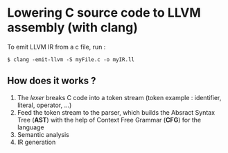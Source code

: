 # Lowering C source code to LLVM assembly (with clang)

To emit LLVM IR from a c file, run :

```
$ clang -emit-llvm -S myFile.c -o myIR.ll
```

## How does it works ?
1. The *lexer* breaks C code into a token stream (token example : identifier,
literal, operator, ...)
2. Feed the token stream to the parser, which builds the Absract Syntax Tree
(**AST**) with the help of Context Free Grammar (**CFG**) for the language
3. Semantic analysis
4. IR generation
